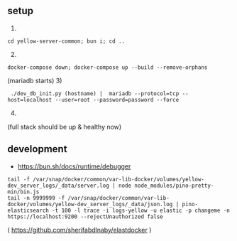 ## setup


1)
```
cd yellow-server-common; bun i; cd ..
```
2)
```
docker-compose down; docker-compose up --build --remove-orphans
```
(mariadb starts)
3)

```
 ./dev_db_init.py (hostname) |  mariadb --protocol=tcp --host=localhost --user=root --password=password --force
```
4)
(full stack should be up & healthy now)

## development

* https://bun.sh/docs/runtime/debugger

```
tail -f /var/snap/docker/common/var-lib-docker/volumes/yellow-dev_server_logs/_data/server.log | node node_modules/pino-pretty-min/bin.js
tail -n 9999999 -f /var/snap/docker/common/var-lib-docker/volumes/yellow-dev_server_logs/_data/json.log | pino-elasticsearch -t 100 -l trace -i logs-yellow -u elastic -p changeme -n https://localhost:9200 --rejectUnauthorized false
```
( https://github.com/sherifabdlnaby/elastdocker )




